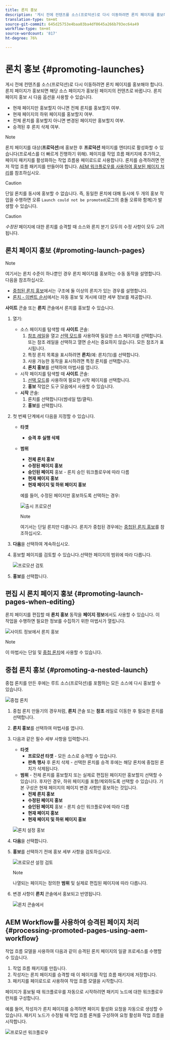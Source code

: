 ```yaml
---
title: 론치 홍보
description: '게시 전에 컨텐츠를 소스(프로덕션)로 다시 이동하려면 론치 페이지를 홍보해야 합니다. '
translation-type: tm+mt
source-git-commit: 645d25753e4baa03ba4df0645a266b793ec64a49
workflow-type: tm+mt
source-wordcount: '817'
ht-degree: 76%

---
```



# 론치 홍보 {#promoting-launches}

게시 전에 컨텐츠를 소스(프로덕션)로 다시 이동하려면 론치 페이지를 홍보해야 합니다. 론치 페이지가 홍보되면 해당 소스 페이지가 홍보된 페이지의 컨텐츠로 바뀝니다. 론치 페이지 홍보 시 다음 옵션을 사용할 수 있습니다.

* 현재 페이지만 홍보할지 아니면 전체 론치를 홍보할지 여부.
* 현재 페이지의 하위 페이지를 홍보할지 여부.
* 전체 론치를 홍보할지 아니면 변경된 페이지만 홍보할지 여부.
* 승격된 후 론치 삭제 여부.

>[!NOTE]
>
>론치 페이지를 대상(**프로덕션**)에 홍보한 후 **프로덕션** 페이지를 엔티티로 활성화할 수 있습니다(프로세스를 더 빠르게 진행하기 위해). 페이지를 작업 흐름 패키지에 추가하고, 페이지 패키지를 활성화하는 작업 흐름용 페이로드로 사용합니다. 론치를 승격하려면 먼저 작업 흐름 패키지를 만들어야 합니다. [AEM 워크플로우를 사용하여 홍보된 페이지 처리](#processing-promoted-pages-using-aem-workflow)를 참조하십시오.

>[!CAUTION]
>
>단일 론치를 동시에 홍보할 수 없습니다. 즉, 동일한 론치에 대해 동시에 두 개의 홍보 작업을 수행하면 오류 `Launch could not be promoted`(로그의 충돌 오류와 함께)가 발생할 수 있습니다.

>[!CAUTION]
>
>*수정된* 페이지에 대한 론치를 승격할 때 소스와 론치 분기 모두의 수정 사항이 모두 고려됩니다.

## 론치 페이지 홍보 {#promoting-launch-pages}

>[!NOTE]
>
>여기서는 론치 수준이 하나뿐인 경우 론치 페이지를 홍보하는 수동 동작을 설명합니다. 다음을 참조하십시오.
>
>* [중첩된 론치 홍보](#promoting-a-nested-launch)에서는 구조에 둘 이상의 론치가 있는 경우를 설명합니다.
>* [론치 - 이벤트 순서](/help/sites-cloud/authoring/launches/overview.md#launches-the-order-of-events)에서는 자동 홍보 및 게시에 대한 세부 정보를 제공합니다.

>



**사이트** 콘솔 또는 **론치** 콘솔에서 론치를 홍보할 수 있습니다.

1. 열기:
   * 소스 페이지를 탐색할 때 **사이트** 콘솔:
      1. [참조 레일](/help/sites-cloud/authoring/fundamentals/environment-tools.md#references)을 열고 [선택 모드](/help/sites-cloud/authoring/getting-started/basic-handling.md)를 사용하여 필요한 소스 페이지를 선택합니다. 또는 참조 레일을 선택하고 열면 순서는 중요하지 않습니다. 모든 참조가 표시됩니다.
      1. 특정 론치 목록을 표시하려면 **론치**(예: 론치(1))를 선택합니다.
      1. 사용 가능한 동작을 표시하려면 특정 론치를 선택합니다.
      1. **론치 홍보**&#x200B;를 선택하여 마법사를 엽니다.
   * 시작 페이지를 탐색할 때 **사이트** 콘솔:
      1. [선택 모드](/help/sites-cloud/authoring/getting-started/basic-handling.md)를 사용하여 필요한 시작 페이지를 선택합니다.
      1. **홍보** 작업은 도구 모음에서 사용할 수 있습니다.
   * **시작** 콘솔:
      1. 론치를 선택합니다(썸네일 탭/클릭).
      1. **홍보**&#x200B;를 선택합니다.
1. 첫 번째 단계에서 다음을 지정할 수 있습니다.
   * **타겟**
      * **승격 후 실행 삭제**
   * **범위**
      * **전체 론치 홍보**
      * **수정된 페이지 홍보**
      * **승인된 페이지**  홍보 - 론치 승인 워크플로우에 따라 다름
      * **현재 페이지 홍보**
      * **현재 페이지 및 하위 페이지 홍보**

      예를 들어, 수정된 페이지만 홍보하도록 선택하는 경우:

      ![출시 프로모션](/help/sites-cloud/authoring/assets/launches-promote.png)

      >[!NOTE]
      >
      >여기서는 단일 론치만 다룹니다. 론치가 중첩된 경우에는 [중첩된 론치 홍보](#promoting-a-nested-launch)를 참조하십시오.
1. **다음**&#x200B;을 선택하여 계속하십시오.
1. 홍보할 페이지를 검토할 수 있습니다.선택한 페이지의 범위에 따라 다릅니다.

   ![프로모션 검토](/help/sites-cloud/authoring/assets/launches-promote-review.png)

1. **홍보**&#x200B;를 선택합니다.

## 편집 시 론치 페이지 홍보  {#promoting-launch-pages-when-editing}

론치 페이지를 편집할 때 **론치 홍보** 동작을 **페이지 정보**&#x200B;에서도 사용할 수 있습니다. 이 작업을 수행하면 필요한 정보를 수집하기 위한 마법사가 열립니다.

![사이트 정보에서 론치 홍보](/help/sites-cloud/authoring/assets/launches-promote-page-info.png)

>[!NOTE]
>
>이 마법사는 단일 및 [중첩 론치](#promoting-a-nested-launch)에 사용할 수 있습니다.

## 중첩 론치 홍보  {#promoting-a-nested-launch}

중첩 론치를 만든 후에는 루트 소스(프로덕션)를 포함하는 모든 소스에 다시 홍보할 수 있습니다.

![중첩 론치](/help/sites-cloud/authoring/assets/launches-promoting-nested.png)

1. 중첩 론치 만들기의 경우처럼, **론치** 콘솔 또는 **참조** 레일로 이동한 후 필요한 론치를 선택합니다.
1. **론치 홍보**&#x200B;를 선택하여 마법사를 엽니다.
1. 다음과 같은 필수 세부 사항을 입력합니다.
   * **타겟**
      * **프로모션 타겟**  - 모든 소스로 승격할 수 있습니다.
      * **판촉 행사**  후 론치 삭제 - 선택한 론치를 승격 후에는 해당 론치에 중첩된 론치가 삭제됩니다.
   * **범위**  - 전체 론치를 홍보할지 또는 실제로 편집된 페이지만 홍보할지 선택할 수 있습니다. 후자인 경우, 하위 페이지를 포함/제외하도록 선택할 수 있습니다. 기본 구성은 현재 페이지의 페이지 변경 사항만 홍보하는 것입니다.
      * **전체 론치 홍보**
      * **수정된 페이지 홍보**
      * **승인된 페이지**  홍보 - 론치 승인 워크플로우에 따라 다름
      * **현재 페이지 홍보**
      * **현재 페이지 및 하위 페이지 홍보**

   ![론치 설정 홍보](/help/sites-cloud/authoring/assets/launches-promote-settings.png)

1. **다음**&#x200B;을 선택합니다.
1. **홍보**&#x200B;를 선택하기 전에 홍보 세부 사항을 검토하십시오.

   ![프로모션 설정 검토](/help/sites-cloud/authoring/assets/launches-promote-review-2.png)

   >[!NOTE]
   >
   >나열되는 페이지는 정의한 **범위** 및 실제로 편집된 페이지에 따라 다릅니다.

1. 변경 사항이 **론치** 콘솔에서 홍보되고 반영됩니다.

   ![론치 콘솔에서](/help/sites-cloud/authoring/assets/launches-console.png)

## AEM Workflow를 사용하여 승격된 페이지 처리 {#processing-promoted-pages-using-aem-workflow}

작업 흐름 모델을 사용하여 다음과 같이 승격된 론치 페이지의 일괄 프로세스를 수행할 수 있습니다.

1. 작업 흐름 패키지를 만듭니다.
1. 작성자는 론치 페이지를 승격할 때 이 페이지를 작업 흐름 패키지에 저장합니다.
1. 패키지를 페이로드로 사용하여 작업 흐름 모델을 시작합니다.

페이지가 홍보될 때 워크플로우를 자동으로 시작하려면 패키지 노드에 대한 워크플로우 런처를 구성합니다. <!--To start a workflow automatically when pages are promoted, [configure a workflow launcher](/help/sites-administering/workflows-starting.md#workflows-launchers) for the package node.-->

예를 들어, 작성자가 론치 페이지를 승격하면 페이지 활성화 요청을 자동으로 생성할 수 있습니다. 패키지 노드가 수정될 때 작업 흐름 론쳐를 구성하여 요청 활성화 작업 흐름을 시작합니다.

![프로모션 워크플로우](/help/sites-cloud/authoring/assets/launches-create-workflow.png)
